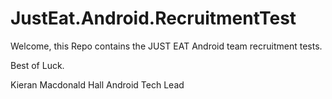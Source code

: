 JustEat.Android.RecruitmentTest
===============================

Welcome, this Repo contains the JUST EAT Android team recruitment tests.

Best of Luck.

Kieran Macdonald Hall Android Tech Lead
